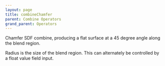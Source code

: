 ```yaml
---
layout: page
title: combineChamfer
parent: Combine Operators
grand_parent: Operators
---
```


Chamfer SDF combine, producing a flat surface at a 45 degree angle along the blend region.

Radius is the size of the blend region. This can alternately be controlled by a float value field input.
